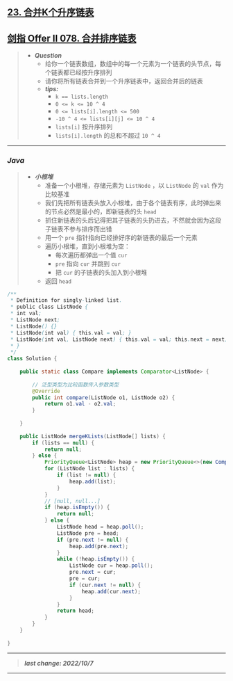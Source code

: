 ## [23. 合并K个升序链表](https://leetcode.cn/problems/merge-k-sorted-lists/)
## [剑指 Offer II 078. 合并排序链表](https://leetcode.cn/problems/vvXgSW/)

> - ***Question***
>   - 给你一个链表数组，数组中的每一个元素为一个链表的头节点，每个链表都已经按升序排列 
>   - 请你将所有链表合并到一个升序链表中，返回合并后的链表
>   - ***tips:***
>     - `k == lists.length`
>     - `0 <= k <= 10 ^ 4` 
>     - `0 <= lists[i].length <= 500` 
>     - `-10 ^ 4 <= lists[i][j] <= 10 ^ 4`
>     - `lists[i]` 按升序排列
>     - `lists[i].length` 的总和不超过 `10 ^ 4`

---

### *Java*

> - ***小根堆***
>   - 准备一个小根堆，存储元素为 `ListNode` ，以 `ListNode` 的 `val` 作为比较基准
>   - 我们先把所有链表头放入小根堆，由于各个链表有序，此时弹出来的节点必然是最小的，即新链表的头 `head`
>   - 抓住新链表的头后记得把其子链表的头扔进去，不然就会因为这段子链表不参与排序而出错
>   - 用一个 `pre` 指针指向已经排好序的新链表的最后一个元素
>   - 遍历小根堆，直到小根堆为空：
>     - 每次遍历都弹出一个值 `cur`
>     - `pre` 指向 `cur` 并跳到 `cur`
>     - 把 `cur` 的子链表的头加入到小根堆
>   - 返回 `head`

```java
/**
 * Definition for singly-linked list.
 * public class ListNode {
 * int val;
 * ListNode next;
 * ListNode() {}
 * ListNode(int val) { this.val = val; }
 * ListNode(int val, ListNode next) { this.val = val; this.next = next; }
 * }
 */
class Solution {
    
    public static class Compare implements Comparator<ListNode> {
        
        // 泛型类型为比较函数传入参数类型
        @Override
        public int compare(ListNode o1, ListNode o2) {
            return o1.val - o2.val;
        }
        
    }
    
    public ListNode mergeKLists(ListNode[] lists) {
        if (lists == null) {
            return null;
        } else {
            PriorityQueue<ListNode> heap = new PriorityQueue<>(new Compare());
            for (ListNode list : lists) {
                if (list != null) {
                    heap.add(list);
                }
            }
            // [null, null...]
            if (heap.isEmpty()) {
                return null;
            } else {
                ListNode head = heap.poll();
                ListNode pre = head;
                if (pre.next != null) {
                    heap.add(pre.next);
                }
                while (!heap.isEmpty()) {
                    ListNode cur = heap.poll();
                    pre.next = cur;
                    pre = cur;
                    if (cur.next != null) {
                        heap.add(cur.next);
                    }
                }
                return head;
            }
        }
    }
    
}
```

---

> ***last change: 2022/10/7***

---
